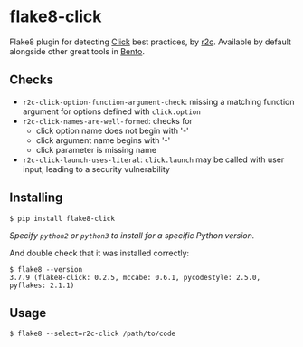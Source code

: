 # flake8-click

Flake8 plugin for detecting [Click](https://click.palletsprojects.com/en/7.x/) best practices, by [r2c](https://r2c.dev). Available by default alongside other great tools in [Bento](https://bento.dev).

## Checks

- `r2c-click-option-function-argument-check`: missing a matching function argument for options defined with `click.option`
- `r2c-click-names-are-well-formed`: checks for
  - click option name does not begin with '-'
  - click argument name begins with '-'
  - click parameter is missing name
- `r2c-click-launch-uses-literal`: `click.launch` may be called with user input, leading to a security
  vulnerability

## Installing

```console
$ pip install flake8-click
```

_Specify `python2` or `python3` to install for a specific Python version._

And double check that it was installed correctly:

```console
$ flake8 --version
3.7.9 (flake8-click: 0.2.5, mccabe: 0.6.1, pycodestyle: 2.5.0, pyflakes: 2.1.1)
```

## Usage

```console
$ flake8 --select=r2c-click /path/to/code
```